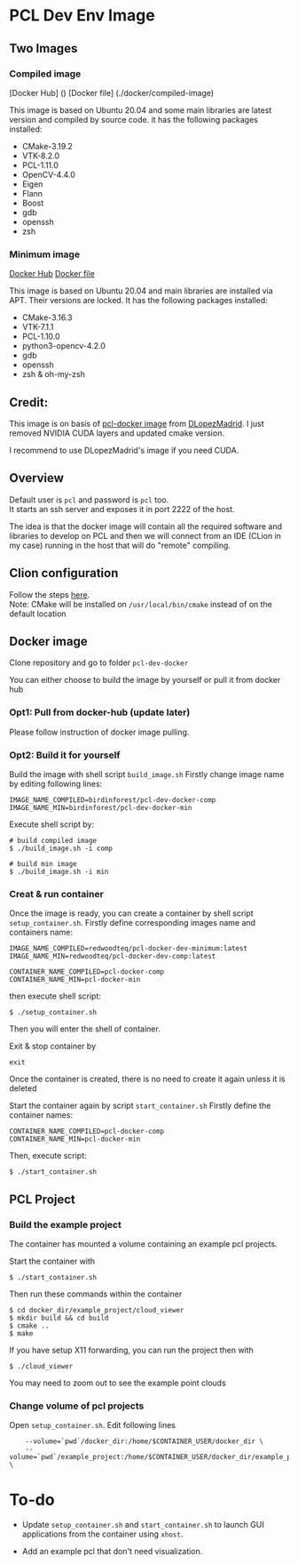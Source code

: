 # PCL Dev Env Image
## Two Images

### Compiled image 

[Docker Hub] ()
[Docker file] (./docker/compiled-image)

This image is based on Ubuntu 20.04 and some main libraries are latest version and compiled by
source code. it has the following packages installed:
- CMake-3.19.2
- VTK-8.2.0
- PCL-1.11.0
- OpenCV-4.4.0
- Eigen
- Flann
- Boost
- gdb
- openssh
- zsh

### Minimum image

[Docker Hub](https://hub.docker.com/repository/docker/redwoodteq/pcl-docker-dev-minimum)
[Docker file](./docker/minimum-image)

This image is based on Ubuntu 20.04 and main libraries are installed via APT. Their versions are locked.
It has the following packages installed:

+ CMake-3.16.3
+ VTK-7.1.1
+ PCL-1.10.0
+ python3-opencv-4.2.0
+ gdb
+ openssh
+ zsh & oh-my-zsh

## Credit:

This image is on basis of [pcl-docker image](https://github.com/DLopezMadrid/pcl-docker) from [DLopezMadrid](https://github.com/DLopezMadrid). I just removed NVIDIA CUDA layers and updated cmake version.

I recommend to use DLopezMadrid's image if you need CUDA.

## Overview

Default user is `pcl` and password is `pcl` too.  
It starts an ssh server and exposes it in port 2222 of the host.

The idea is that the docker image will contain all the required software and libraries to develop on PCL and then we will connect from an IDE (CLion in my case) running in the host that will do "remote" compiling. 

## Clion configuration
Follow the steps [here](https://austinmorlan.com/posts/docker_clion_development/).  
Note: CMake will be installed on `/usr/local/bin/cmake` instead of on the default location

## Docker image
Clone repository and go to folder `pcl-dev-docker`

You can either choose to build the image by yourself or pull it from docker hub

### Opt1: Pull from docker-hub (update later)

Please follow instruction of docker image pulling. 

### Opt2: Build it for yourself 
Build the image with shell script `build_image.sh`
Firstly change image name by editing following lines:
```shell
IMAGE_NAME_COMPILED=birdinforest/pcl-dev-docker-comp
IMAGE_NAME_MIN=birdinforest/pcl-dev-docker-min
```
Execute shell script by:
```shell
# build compiled image
$ ./build_image.sh -i comp

# build min image
$ ./build_image.sh -i min
```

### Creat & run container
Once the image is ready, you can create a container by shell script `setup_container.sh`.
Firstly define corresponding images name and containers name:

```shell
IMAGE_NAME_COMPILED=redwoodteq/pcl-docker-dev-minimum:latest
IMAGE_NAME_MIN=redwoodteq/pcl-docker-dev-comp:latest

CONTAINER_NAME_COMPILED=pcl-docker-comp
CONTAINER_NAME_MIN=pcl-docker-min
```

then execute shell script:

```
$ ./setup_container.sh  
```

Then you will enter the shell of container.

Exit & stop container by
```
exit
```

Once the container is created, there is no need to create it again unless it is deleted

Start the container again by script `start_container.sh`
Firstly define the container names:

```shell
CONTAINER_NAME_COMPILED=pcl-docker-comp
CONTAINER_NAME_MIN=pcl-docker-min
```

Then, execute script:

```
$ ./start_container.sh
```

## PCL Project

### Build the example project

The container has mounted a volume containing an example pcl projects.

Start the container with
```
$ ./start_container.sh
```

Then run these commands within the container

```
$ cd docker_dir/example_project/cloud_viewer
$ mkdir build && cd build
$ cmake ..
$ make
```

If you have setup X11 forwarding, you can run the project then with

```
$ ./cloud_viewer
```

You may need to zoom out to see the example point clouds

### Change volume of pcl projects

Open `setup_container.sh`.
Edit following lines
```
    --volume=`pwd`/docker_dir:/home/$CONTAINER_USER/docker_dir \
    --volume=`pwd`/example_project:/home/$CONTAINER_USER/docker_dir/example_project \
```

# To-do

+ Update `setup_container.sh` and `start_container.sh` to launch GUI applications from the container using `xhost`.

+ Add an example pcl that don't need visualization.
